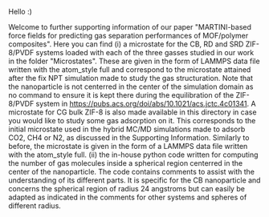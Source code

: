Hello :)

Welcome to further supporting information of our paper "MARTINI-based force fields for predicting gas separation performances of MOF/polymer composites". Here you can find 
(i) a microstate for the CB, RD and SRD ZIF-8/PVDF systems loaded with each of the three gasses studied in our work in the folder "Microstates". These are given in the form of LAMMPS data file written with the atom_style full and correspond to the microstate attained after the fix NPT simulation made to study the gas structuration. Note that the nanoparticle is not centerred in the center of the simulation domain as no command to ensure it is kept there during the equilibration of the ZIF-8/PVDF system in https://pubs.acs.org/doi/abs/10.1021/acs.jctc.4c01341. A microstate for CG bulk ZIF-8 is also made available in this directory in case you would like to study some gas adsorption on it. This corresponds to the initial microstate used in the hybrid MC/MD simulations made to adsorb CO2, CH4 or N2, as discussed in the Supporting Information. Similarly to before, the microstate is given in the form of a LAMMPS data file written with the atom_style full.
(ii) the in-house python code written for computing the number of gas molecules inside a spherical region centerred in the center of the nanoparticle. The code contains comments to assist with the understanding of its different parts. It is specific for the CB nanoparticle and concerns the spherical region of radius 24 angstroms but can easily be adapted as indicated in the comments for other systems and spheres of different radius.
